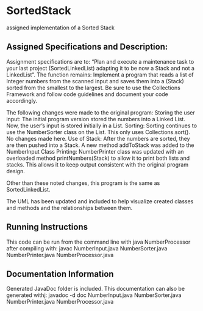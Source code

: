 # SortedStack
assigned implementation of a Sorted Stack

## Assigned Specifications and Description:

Assignment specifications are to: 
“Plan and execute a maintenance task to your last project (SortedLinkedList) adapting it to be now a Stack and not a LinkedList”. The function remains: Implement a program that reads a list of Integer numbers from the scanned input and saves them into a (Stack) sorted from the smallest to the largest. Be sure to use the Collections Framework and follow code guidelines and document your code accordingly.

The following changes were made to the original program:
Storing the user input: The initial program version stored the numbers into a Linked List. Now, the user’s input is stored initially in a List<Integer>. 
Sorting: Sorting continues to use the NumberSorter class on the List<Integer>. This only uses Collections.sort(). No changes made here.
Use of Stack: After the numbers are sorted, they are then pushed into a Stack. A new method addToStack was added to the NumberInput Class
Printing: NumberPrinter class was updated with an overloaded method printNumbers(Stack<Integer>) to allow it to print both lists and stacks. This allows it to keep output consistent with the original program design.

Other than these noted changes, this program is the same as SortedLinkedList.

The UML has been updated and included to help visualize created classes and methods and the relationships between them.

## Running Instructions
This code can be run from the command line with java NumberProcessor after compiling with: javac NumberInput.java NumberSorter.java NumberPrinter.java NumberProcessor.java

## Documentation Information
Generated JavaDoc folder is included. This documentation can also be generated withj: javadoc -d doc NumberInput.java NumberSorter.java NumberPrinter.java NumberProcessor.java
